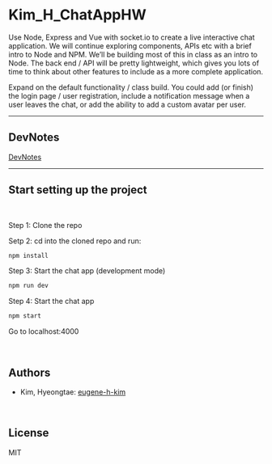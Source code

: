 # Kim_H_ChatAppHW

Use Node, Express and Vue with socket.io to create a live interactive chat application. We will
continue exploring components, APIs etc with a brief intro to Node and NPM.
We’ll be building most of this in class as an intro to Node. The back end / API will be pretty
lightweight, which gives you lots of time to think about other features to include as a more
complete application.

Expand on the default functionality / class build. You could add (or finish) the login page / user
registration, include a notification message when a user leaves the chat, or add the ability to
add a custom avatar per user.

<hr>

## DevNotes 

[DevNotes](https://docs.google.com/document/d/1827mvzETnbVCWIiCrn450UhetUq8A9KT_SNHp69yyCI/edit?usp=sharing)

<hr>

## Start setting up the project
<br>

Step 1: Clone the repo

Setp 2: cd into the cloned repo and run:

```bash
npm install
```

Step 3: Start the chat app (development mode)

```bash
npm run dev
```

Step 4: Start the chat app

```bash
npm start
```

Go to localhost:4000

<br>

## Authors
* Kim, Hyeongtae: [eugene-h-kim](https://github.com/eugene-h-kim)

<br>

## License
MIT